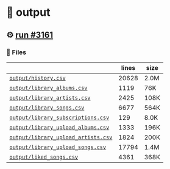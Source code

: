 # 📝  output 

## ⚙️ [run #3161](https://github.com/jwenerd/ytm-dl/actions/runs/12659644422)

### 📁 Files

|                                                                         |lines|size|
|-------------------------------------------------------------------------|-----|----|
|[`output/history.csv` ](output/history.csv)                              |20628|2.0M|
|[`output/library_albums.csv` ](output/library_albums.csv)                |1119 |76K |
|[`output/library_artists.csv` ](output/library_artists.csv)              |2425 |108K|
|[`output/library_songs.csv` ](output/library_songs.csv)                  |6677 |564K|
|[`output/library_subscriptions.csv` ](output/library_subscriptions.csv)  |129  |8.0K|
|[`output/library_upload_albums.csv` ](output/library_upload_albums.csv)  |1333 |196K|
|[`output/library_upload_artists.csv` ](output/library_upload_artists.csv)|1824 |200K|
|[`output/library_upload_songs.csv` ](output/library_upload_songs.csv)    |17794|1.4M|
|[`output/liked_songs.csv` ](output/liked_songs.csv)                      |4361 |368K|